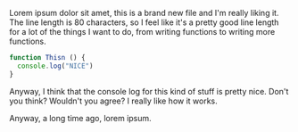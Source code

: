Lorem ipsum dolor sit amet, this is a brand new file and I'm really liking it. The line length is 80 characters, so I feel like it's a pretty good line length for a lot of the things I want to do, from writing functions to writing more functions.

```js
function Thisn () {
  console.log("NICE")
}
```

Anyway, I think that the console log for this kind of stuff is pretty nice. Don't you think? Wouldn't you agree? I really like how it works.

Anyway, a long time ago, lorem ipsum.